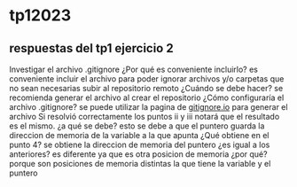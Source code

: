 # tp12023

## respuestas del tp1 ejercicio 2

Investigar el archivo .gitignore ¿Por qué es conveniente incluirlo?
es conveniente incluir el archivo para poder ignorar archivos y/o carpetas que no sean necesarias subir al repositorio remoto
¿Cuándo se debe hacer?
se recomienda generar el archivo al crear el repositorio
¿Cómo configuraría el archivo .gitignore?
se puede utilizar la pagina de [gitignore.io](https://www.toptal.com/developers/gitignore) para generar el archivo
Si resolvió correctamente los puntos ii y iii notará que el resultado es el
mismo.
¿a qué se debe?
esto se debe a que el puntero guarda la direccion de memoria de la variable a la que apunta
¿Qué obtiene en el punto 4?
se obtiene la direccion de memoria del puntero ¿es igual a los anteriores? es diferente ya que es otra posicion de memoria
¿por qué? porque son posiciones de memoria distintas la que tiene la variable y el puntero
